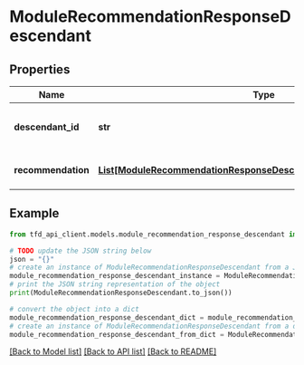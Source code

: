 # ModuleRecommendationResponseDescendant


## Properties

Name | Type | Description | Notes
------------ | ------------- | ------------- | -------------
**descendant_id** | **str** | Descendant identifier (Refer to /meta/descendant API) | [optional] 
**recommendation** | [**List[ModuleRecommendationResponseDescendantRecommendationInner]**](ModuleRecommendationResponseDescendantRecommendationInner.md) | Descendant Recommendation information | [optional] 

## Example

```python
from tfd_api_client.models.module_recommendation_response_descendant import ModuleRecommendationResponseDescendant

# TODO update the JSON string below
json = "{}"
# create an instance of ModuleRecommendationResponseDescendant from a JSON string
module_recommendation_response_descendant_instance = ModuleRecommendationResponseDescendant.from_json(json)
# print the JSON string representation of the object
print(ModuleRecommendationResponseDescendant.to_json())

# convert the object into a dict
module_recommendation_response_descendant_dict = module_recommendation_response_descendant_instance.to_dict()
# create an instance of ModuleRecommendationResponseDescendant from a dict
module_recommendation_response_descendant_from_dict = ModuleRecommendationResponseDescendant.from_dict(module_recommendation_response_descendant_dict)
```
[[Back to Model list]](../README.md#documentation-for-models) [[Back to API list]](../README.md#documentation-for-api-endpoints) [[Back to README]](../README.md)


